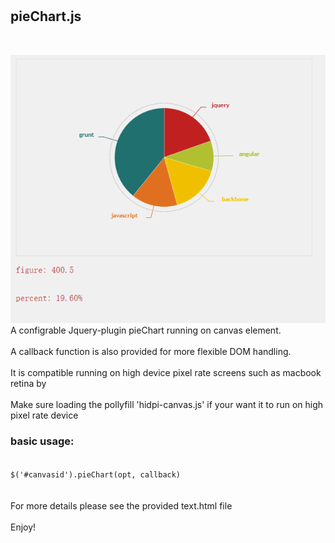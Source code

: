 # <h2>pieChart.js</h2><br/>
![image](https://github.com/chrisHchen/pieChart.js/raw/master/show.gif)
<br/>
A configrable Jquery-plugin pieChart running on canvas element.<br/><br/>
A callback function is also provided for more flexible DOM handling.</br><br/>
It is compatible running on high device pixel rate screens such as macbook retina by<br/><br/>
Make sure loading the pollyfill 'hidpi-canvas.js' if your want it to run on high pixel rate device</br>
<h3>basic usage:</h3>
<code>
$('#canvasid').pieChart(opt, callback)
</code>
<br/><br/>
For more details please see the provided text.html file<br/>
<br/>
Enjoy!


